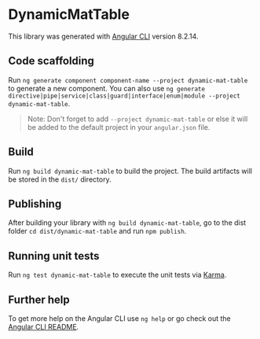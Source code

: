 # DynamicMatTable

This library was generated with [Angular CLI](https://github.com/angular/angular-cli) version 8.2.14.

## Code scaffolding

Run `ng generate component component-name --project dynamic-mat-table` to generate a new component. You can also use `ng generate directive|pipe|service|class|guard|interface|enum|module --project dynamic-mat-table`.
> Note: Don't forget to add `--project dynamic-mat-table` or else it will be added to the default project in your `angular.json` file. 

## Build

Run `ng build dynamic-mat-table` to build the project. The build artifacts will be stored in the `dist/` directory.

## Publishing

After building your library with `ng build dynamic-mat-table`, go to the dist folder `cd dist/dynamic-mat-table` and run `npm publish`.

## Running unit tests

Run `ng test dynamic-mat-table` to execute the unit tests via [Karma](https://karma-runner.github.io).

## Further help

To get more help on the Angular CLI use `ng help` or go check out the [Angular CLI README](https://github.com/angular/angular-cli/blob/master/README.md).
